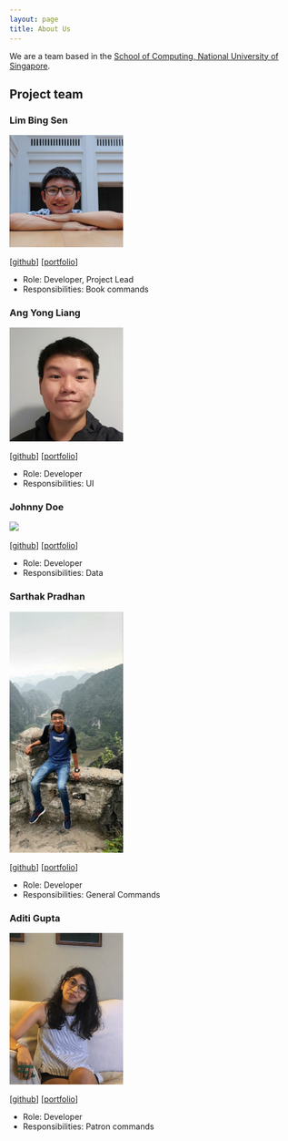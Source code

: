 ```yaml
---
layout: page
title: About Us
---
```


We are a team based in the [School of Computing, National University of Singapore](http://www.comp.nus.edu.sg).

## Project team

### Lim Bing Sen

<img src="images/bingsen0806.png" width="200px">

[[github](https://github.com/bingsen0806)]
[[portfolio](team/bingsen0806.md)]

* Role: Developer, Project Lead
* Responsibilities: Book commands

### Ang Yong Liang

<img src="images/yl-ang.png" width="200px">

[[github](http://github.com/yl-ang)]
[[portfolio](team/yl-ang.md)]

* Role: Developer
* Responsibilities: UI

### Johnny Doe

<img src="images/johndoe.png" width="200px">

[[github](http://github.com/johndoe)] [[portfolio](team/johndoe.md)]

* Role: Developer
* Responsibilities: Data

### Sarthak Pradhan

<img src="images/halpfrog.png" width="200px">

[[github](http://github.com/halpfrog)]
[[portfolio](team/halpfrog.md)]

* Role: Developer
* Responsibilities: General Commands

### Aditi Gupta

<img src="images/aditi2313.png" width="200px">

[[github](http://github.com/aditi2313)]
[[portfolio](team/aditi2313.md)]

* Role: Developer
* Responsibilities: Patron commands
